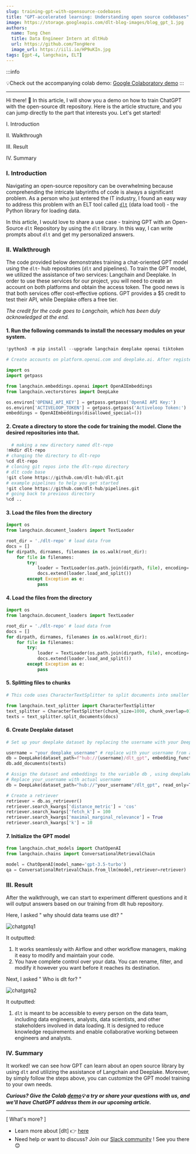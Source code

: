 ```yaml
---
slug: training-gpt-with-opensource-codebases
title: "GPT-accelerated learning: Understanding open source codebases"
image: https://storage.googleapis.com/dlt-blog-images/blog_gpt_1.jpg
authors:
  name: Tong Chen
  title: Data Engineer Intern at dltHub
  url: https://github.com/TongHere
  image_url: https://iili.io/HP9uKIn.jpg
tags: [gpt-4, langchain, ELT]
---
```


:::info 

💡Check out the accompanying colab demo: 
[Google Colaboratory demo](https://colab.research.google.com/drive/1KU1G_08Yihh5p-o1BsCuhA1OkH5zwgkf?usp=sharing)
:::

---

Hi there! 👋
In this article, I will show you a demo on how to train ChatGPT with the open-source dlt repository. Here is the article structure, and you can jump directly to the part that interests you. Let's get started!


I. 
Introduction

II. Walkthrough
                                                                
III.                                                             Result                                                           
                                                      
IV. Summary          

### I. Introduction
Navigating an open-source repository can be overwhelming because comprehending the intricate labyrinths of code is always a significant problem. As a person who just entered the IT industry, I found an easy way to address this problem with an ELT tool called [`dlt`](https://dlthub.com/docs/intro) (data load tool) - the Python library for loading data.

In this article, I would love to share a use case - training GPT with an Open-Source `dlt` Repository by using the `dlt` library. In this way, I can write prompts about `dlt` and get my personalized answers.

### II. Walkthrough

The code provided below demonstrates training a chat-oriented GPT model using the `dlt`- hub repositories (`dlt` and pipelines). To train the GPT model, we utilized the assistance of two services: Langchain and Deeplake. In order to use these services for our project, you will need to create an account on both platforms and obtain the access token. The good news is that both services offer cost-effective options. GPT provides a $5 credit to test their API, while Deeplake offers a free tier. 

*The credit for the code goes to Langchain, which has been duly acknowledged at the end.*


 #### 1. Run the following commands to install the necessary modules on your system.



```python
!python3 -m pip install --upgrade langchain deeplake openai tiktoken

# Create accounts on platform.openai.com and deeplake.ai. After registering, retrieve the access tokens for both platforms and securely store them for use in the next step. Enter the access tokens grabbed in the last step and enter them when prompted

import os
import getpass

from langchain.embeddings.openai import OpenAIEmbeddings
from langchain.vectorstores import DeepLake

os.environ['OPENAI_API_KEY'] = getpass.getpass('OpenAI API Key:')
os.environ['ACTIVELOOP_TOKEN'] = getpass.getpass('Activeloop Token:')
embeddings = OpenAIEmbeddings(disallowed_special=())
```

#### 2. Create a directory to store the code for training the model. Clone the desired repositories into that.

```python
  # making a new directory named dlt-repo
!mkdir dlt-repo
# changing the directory to dlt-repo 
%cd dlt-repo 
# cloning git repos into the dlt-repo directory
# dlt code base
!git clone https://github.com/dlt-hub/dlt.git
# example pipelines to help you get started
!git clone https://github.com/dlt-hub/pipelines.git
# going back to previous directory
%cd .. 
```

#### 3. Load the files from the directory 
```python 
import os
from langchain.document_loaders import TextLoader

root_dir = './dlt-repo' # load data from 
docs = []
for dirpath, dirnames, filenames in os.walk(root_dir):
    for file in filenames:
        try: 
            loader = TextLoader(os.path.join(dirpath, file), encoding='utf-8')
            docs.extend(loader.load_and_split())
        except Exception as e: 
            pass
```
#### 4. Load the files from the directory  
```python   
import os
from langchain.document_loaders import TextLoader

root_dir = './dlt-repo' # load data from 
docs = []
for dirpath, dirnames, filenames in os.walk(root_dir):
    for file in filenames:
        try: 
            loader = TextLoader(os.path.join(dirpath, file), encoding='utf-8')
            docs.extend(loader.load_and_split())
        except Exception as e: 
            pass
```

#### 5. Splitting files to chunks  
```python 
# This code uses CharacterTextSplitter to split documents into smaller chunksbased on character count and store the resulting chunks in the texts variable.

from langchain.text_splitter import CharacterTextSplitter
text_splitter = CharacterTextSplitter(chunk_size=1000, chunk_overlap=0)
texts = text_splitter.split_documents(docs)
```
#### 6. Create Deeplake dataset  
```python 
# Set up your deeplake dataset by replacing the username with your Deeplake account and setting the dataset name. For example if the deeplakes username is “your_name” and the dataset is “dlt-hub-dataset” 

username = "your_deeplake_username" # replace with your username from app.activeloop.ai
db = DeepLake(dataset_path=f"hub://{username}/dlt_gpt", embedding_function=embeddings, public=True) #dataset would be publicly available
db.add_documents(texts) 

# Assign the dataset and embeddings to the variable db , using deeplake dataset.
# Replace your_username with actual username
db = DeepLake(dataset_path="hub://"your_username"/dlt_gpt", read_only=True, embedding_function=embeddings)

# Create a retriever
retriever = db.as_retriever()
retriever.search_kwargs['distance_metric'] = 'cos'
retriever.search_kwargs['fetch_k'] = 100
retriever.search_kwargs['maximal_marginal_relevance'] = True
retriever.search_kwargs['k'] = 10
```
#### 7. Initialize the GPT model 
```python 
from langchain.chat_models import ChatOpenAI
from langchain.chains import ConversationalRetrievalChain

model = ChatOpenAI(model_name='gpt-3.5-turbo') 
qa = ConversationalRetrievalChain.from_llm(model,retriever=retriever)
```
### III.                                                             Result   
After the walkthrough, we can start to experiment different questions and it will output answers based on our training from dlt hub repository. 
 
Here, I asked " why should data teams use dlt? " 

![chatgptq1](https://storage.googleapis.com/dlt-blog-images/chatgptQ1.png)  

It outputted:

1. It works seamlessly with Airflow and other workflow managers, making it easy to modify and maintain your code.
2. You have complete control over your data. You can rename, filter, and modify it however you want before it reaches its destination.


Next, I asked " Who is dlt for? "  

![chatgptq2](https://storage.googleapis.com/dlt-blog-images/chatgptQ2..png)  

It outputted:
1. `dlt` is meant to be accessible to every person on the data team, including data engineers, analysts, data scientists, and other stakeholders involved in data loading. It is designed to reduce knowledge requirements and enable collaborative working between engineers and analysts.

### IV. Summary  
 
It worked! we can see how GPT can learn about an open source library by using `dlt` and utilizing the assistance of Langchain and Deeplake. Moreover, by simply follow the steps above, you can customize the GPT model training to your own needs.

***Curious? Give the Colab [demo](https://colab.research.google.com/drive/1KU1G_08Yihh5p-o1BsCuhA1OkH5zwgkf?usp=sharing)💡 a try or share your questions with us, and we'll have ChatGPT address them in our upcoming article.***

*** 
[ What's more? ]
- Learn more about [dlt] 👉 [here](https://dlthub.com/docs/intro) 
- Need help or want to discuss? Join our [Slack community](https://dlthub.com/community) ! See you there 😊

